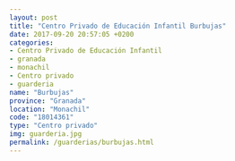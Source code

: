 ```yaml
---
layout: post
title: "Centro Privado de Educación Infantil Burbujas"
date: 2017-09-20 20:57:05 +0200
categories:
- Centro Privado de Educación Infantil
- granada
- monachil
- Centro privado
- guarderia
name: "Burbujas"
province: "Granada"
location: "Monachil"
code: "18014361"
type: "Centro privado"
img: guarderia.jpg
permalink: /guarderias/burbujas.html
---
```

